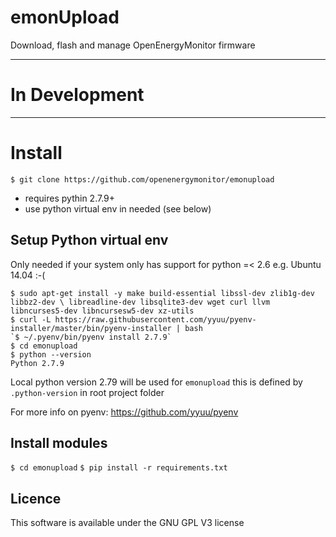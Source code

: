 # emonUpload

Download, flash and manage OpenEnergyMonitor firmware

***

# In Development

***

# Install

`$ git clone https://github.com/openenergymonitor/emonupload`

- requires pythin 2.7.9+
- use python virtual env in needed (see below)

## Setup Python virtual env

Only needed if your system only has support for python =< 2.6 e.g. Ubuntu 14.04 :-(

```
$ sudo apt-get install -y make build-essential libssl-dev zlib1g-dev libbz2-dev \ libreadline-dev libsqlite3-dev wget curl llvm libncurses5-dev libncursesw5-dev xz-utils
$ curl -L https://raw.githubusercontent.com/yyuu/pyenv-installer/master/bin/pyenv-installer | bash
`$ ~/.pyenv/bin/pyenv install 2.7.9`
$ cd emonupload
$ python --version
Python 2.7.9
```
Local python version 2.79 will be used for `emonupload` this is defined by `.python-version` in root project folder

For more info on pyenv: https://github.com/yyuu/pyenv


## Install modules

`$ cd emonupload`
`$ pip install -r requirements.txt`


 

## Licence

This software is available under the GNU GPL V3 license
